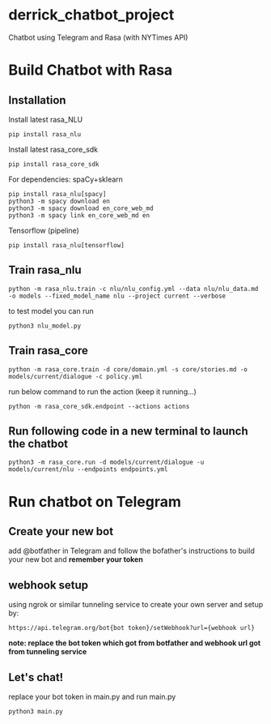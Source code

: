 # derrick_chatbot_project
Chatbot using Telegram and Rasa (with NYTimes API)

# Build Chatbot with Rasa
## Installation
Install latest rasa_NLU
```
pip install rasa_nlu
```
Install latest rasa_core_sdk
```
pip install rasa_core_sdk
```
For dependencies: spaCy+sklearn
```
pip install rasa_nlu[spacy]
python3 -m spacy download en
python3 -m spacy download en_core_web_md
python3 -m spacy link en_core_web_md en
```
Tensorflow (pipeline)
```
pip install rasa_nlu[tensorflow]
```

## Train rasa_nlu
```
python -m rasa_nlu.train -c nlu/nlu_config.yml --data nlu/nlu_data.md -o models --fixed_model_name nlu --project current --verbose
```
to test model you can run
```
python3 nlu_model.py
```

## Train rasa_core
```
python -m rasa_core.train -d core/domain.yml -s core/stories.md -o models/current/dialogue -c policy.yml
```
run below command to run the action (keep it running...)
```
python -m rasa_core_sdk.endpoint --actions actions
```

## Run following code in a new terminal to launch the chatbot
```
python3 -m rasa_core.run -d models/current/dialogue -u models/current/nlu --endpoints endpoints.yml
```

# Run chatbot on Telegram

## Create your new bot
add @botfather in Telegram and follow the bofather's instructions to build your new bot and **remember your token**

## webhook setup
using ngrok or similar tunneling service to create your own server and setup by:
```
https://api.telegram.org/bot{bot token}/setWebhook?url={webhook url}
```
**note: replace the bot token which got from botfather and webhook url got from tunneling service**

## Let's chat!
replace your bot token in main.py and run main.py 
```
python3 main.py
```
